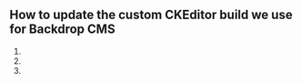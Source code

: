 
How to update the custom CKEditor build we use for Backdrop CMS
---------------------------------------------------------------

1)

2)

3)
